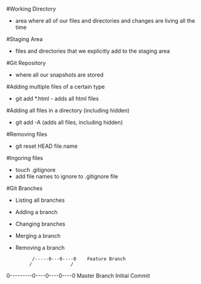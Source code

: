 #Working Directory
- area where all of our files and directories and changes are living all the time

#Staging Area
- files and directories that we explicitly add to the staging area

#Git Repository
- where all our snapshots are stored

#Adding multiple files of a certain type
- git add *.html - adds all html files

#Adding all files in a directory (including hidden)
- git add -A (adds all files, including hidden)

#Removing files
- git reset HEAD file.name

#Ingoring files
- touch .gitignore
- add file names to ignore to .gitignore file

#Git Branches
* Listing all branches

* Adding a branch

* Changing branches

* Merging a branch

* Removing a branch

            /-----0---0----0    Feature Branch
           /              /
0---------0----0----0----0      Master Branch
Initial Commit